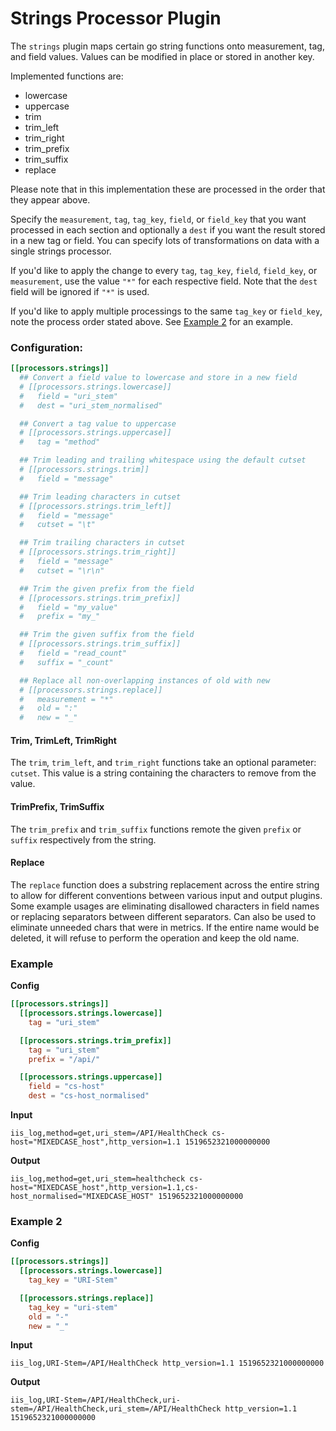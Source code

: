 # Strings Processor Plugin

The `strings` plugin maps certain go string functions onto measurement, tag, and field values.  Values can be modified in place or stored in another key.

Implemented functions are:
- lowercase
- uppercase
- trim
- trim_left
- trim_right
- trim_prefix
- trim_suffix
- replace

Please note that in this implementation these are processed in the order that they appear above.

Specify the `measurement`, `tag`, `tag_key`, `field`, or `field_key` that you want processed in each section and optionally a `dest` if you want the result stored in a new tag or field. You can specify lots of transformations on data with a single strings processor.

If you'd like to apply the change to every `tag`, `tag_key`, `field`, `field_key`, or `measurement`, use the value `"*"` for each respective field. Note that the `dest` field will be ignored if `"*"` is used.

If you'd like to apply multiple processings to the same `tag_key` or `field_key`, note the process order stated above. See [Example 2]() for an example.

### Configuration:

```toml
[[processors.strings]]
  ## Convert a field value to lowercase and store in a new field
  # [[processors.strings.lowercase]]
  #   field = "uri_stem"
  #   dest = "uri_stem_normalised"

  ## Convert a tag value to uppercase
  # [[processors.strings.uppercase]]
  #   tag = "method"

  ## Trim leading and trailing whitespace using the default cutset
  # [[processors.strings.trim]]
  #   field = "message"

  ## Trim leading characters in cutset
  # [[processors.strings.trim_left]]
  #   field = "message"
  #   cutset = "\t"

  ## Trim trailing characters in cutset
  # [[processors.strings.trim_right]]
  #   field = "message"
  #   cutset = "\r\n"

  ## Trim the given prefix from the field
  # [[processors.strings.trim_prefix]]
  #   field = "my_value"
  #   prefix = "my_"

  ## Trim the given suffix from the field
  # [[processors.strings.trim_suffix]]
  #   field = "read_count"
  #   suffix = "_count"

  ## Replace all non-overlapping instances of old with new
  # [[processors.strings.replace]]
  #   measurement = "*"
  #   old = ":"
  #   new = "_"
```

#### Trim, TrimLeft, TrimRight

The `trim`, `trim_left`, and `trim_right` functions take an optional parameter: `cutset`.  This value is a string containing the characters to remove from the value.

#### TrimPrefix, TrimSuffix

The `trim_prefix` and `trim_suffix` functions remote the given `prefix` or `suffix`
respectively from the string.

#### Replace

The `replace` function does a substring replacement across the entire
string to allow for different conventions between various input and output
plugins. Some example usages are eliminating disallowed characters in
field names or replacing separators between different separators.
Can also be used to eliminate unneeded chars that were in metrics.
If the entire name would be deleted, it will refuse to perform
the operation and keep the old name.

### Example
**Config**
```toml
[[processors.strings]]
  [[processors.strings.lowercase]]
    tag = "uri_stem"

  [[processors.strings.trim_prefix]]
    tag = "uri_stem"
    prefix = "/api/"

  [[processors.strings.uppercase]]
    field = "cs-host"
    dest = "cs-host_normalised"
```

**Input**
```
iis_log,method=get,uri_stem=/API/HealthCheck cs-host="MIXEDCASE_host",http_version=1.1 1519652321000000000
```

**Output**
```
iis_log,method=get,uri_stem=healthcheck cs-host="MIXEDCASE_host",http_version=1.1,cs-host_normalised="MIXEDCASE_HOST" 1519652321000000000
```

### Example 2
**Config**
```toml
[[processors.strings]]
  [[processors.strings.lowercase]]
    tag_key = "URI-Stem"

  [[processors.strings.replace]]
    tag_key = "uri-stem"
    old = "-"
    new = "_"
```

**Input**
```
iis_log,URI-Stem=/API/HealthCheck http_version=1.1 1519652321000000000
```

**Output**
```
iis_log,URI-Stem=/API/HealthCheck,uri-stem=/API/HealthCheck,uri_stem=/API/HealthCheck http_version=1.1 1519652321000000000
```
